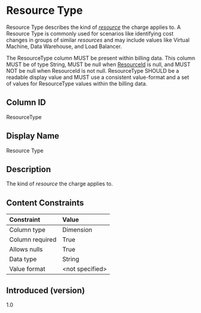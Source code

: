 # Resource Type

Resource Type describes the kind of [*resource*](#glossary:resource) the charge applies to.  A Resource Type is commonly used for scenarios like identifying cost changes in groups of similar *resources* and may include values like Virtual Machine, Data Warehouse, and Load Balancer.

The ResourceType column MUST be present within billing data. This column MUST be of type String, MUST be null when [ResourceId](#resourceid) is null, and MUST NOT be null when ResourceId is not null. ResourceType SHOULD be a readable display value and MUST use a consistent value-format and a set of values for ResourceType values within the billing data.

## Column ID

ResourceType

## Display Name

Resource Type

## Description

The kind of *resource* the charge applies to.

## Content Constraints

|    Constraint   |      Value      |
|:----------------|:----------------|
| Column type     | Dimension       |
| Column required | True            |
| Allows nulls    | True            |
| Data type       | String          |
| Value format    | \<not specified> |

## Introduced (version)

1.0
